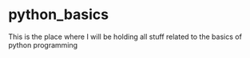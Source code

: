 # python_basics
This is the place where I will be holding all stuff related to the basics of python programming
